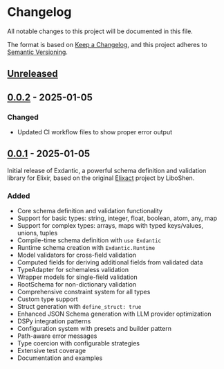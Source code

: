 # Changelog

All notable changes to this project will be documented in this file.

The format is based on [Keep a Changelog](https://keepachangelog.com/en/1.0.0/),
and this project adheres to [Semantic Versioning](https://semver.org/spec/v2.0.0.html).

## [Unreleased]

## [0.0.2] - 2025-01-05

### Changed
- Updated CI workflow files to show proper error output

## [0.0.1] - 2025-01-05

Initial release of Exdantic, a powerful schema definition and validation library for Elixir, based on the original [Elixact](https://github.com/LiboShen/elixact) project by LiboShen.

### Added
- Core schema definition and validation functionality
- Support for basic types: string, integer, float, boolean, atom, any, map
- Support for complex types: arrays, maps with typed keys/values, unions, tuples
- Compile-time schema definition with `use Exdantic`
- Runtime schema creation with `Exdantic.Runtime`
- Model validators for cross-field validation
- Computed fields for deriving additional fields from validated data
- TypeAdapter for schemaless validation
- Wrapper models for single-field validation
- RootSchema for non-dictionary validation
- Comprehensive constraint system for all types
- Custom type support
- Struct generation with `define_struct: true`
- Enhanced JSON Schema generation with LLM provider optimization
- DSPy integration patterns
- Configuration system with presets and builder pattern
- Path-aware error messages
- Type coercion with configurable strategies
- Extensive test coverage
- Documentation and examples

[Unreleased]: https://github.com/nshkrdotcom/exdantic/compare/v0.0.2...HEAD
[0.0.2]: https://github.com/nshkrdotcom/exdantic/compare/v0.0.1...v0.0.2
[0.0.1]: https://github.com/nshkrdotcom/exdantic/releases/tag/v0.0.1